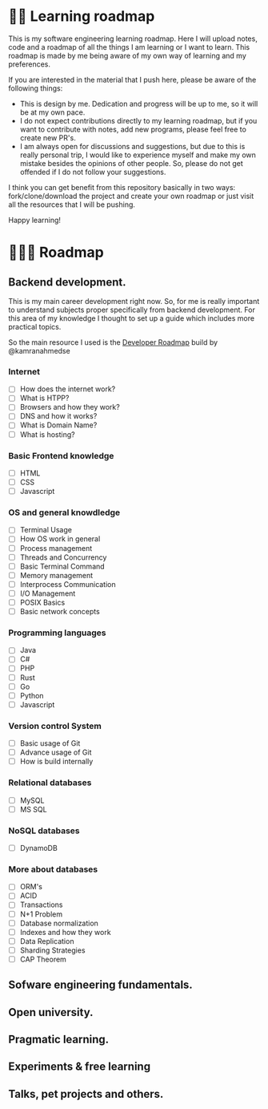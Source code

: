 # 👨‍🏫 Learning roadmap

This is my software engineering learning roadmap. Here I will upload notes, code and a roadmap of all the things I am learning or I want to learn. This roadmap is made by me being aware of my own way of learning and my preferences. 

If you are interested in the material that I push here, please be aware of the following things:

- This is design by me. Dedication and progress will be up to me, so it will be at my own pace. 
- I do not expect contributions directly to my learning roadmap, but if you want to contribute with notes, add new programs, please feel free to create new PR's. 
- I am always open for discussions and suggestions, but due to this is really personal trip, I would like to experience myself and make my own mistake besides the opinions of other people. So, please do not get offended if I do not follow your suggestions.

I think you can get benefit from this repository basically in two ways: fork/clone/download the project and create your own roadmap or just visit all the resources that I will be pushing. 

Happy learning!

# 🚵🏿‍♂️ Roadmap

## Backend development.

This is my main career development right now. So, for me is really important to understand subjects proper specifically from backend development. For this area of my knowledge I thought to set up a guide which includes more practical topics.

So the main resource I used is the [Developer Roadmap](https://github.com/kamranahmedse/developer-roadmap) build by @kamranahmedse

### Internet

- [ ] How does the internet work?
- [ ] What is HTPP?
- [ ] Browsers and how they work?
- [ ] DNS and how it works?
- [ ] What is Domain Name?
- [ ] What is hosting?

### Basic Frontend knowledge

- [ ] HTML
- [ ] CSS
- [ ] Javascript

### OS and general knowdledge

- [ ] Terminal Usage
- [ ] How OS work in general
- [ ] Process management
- [ ] Threads and Concurrency
- [ ] Basic Terminal Command
- [ ] Memory management
- [ ] Interprocess Communication
- [ ] I/O Management
- [ ] POSIX Basics
- [ ] Basic network concepts

### Programming languages

- [ ] Java
- [ ] C#
- [ ] PHP
- [ ] Rust
- [ ] Go
- [ ] Python
- [ ] Javascript

### Version control System

- [ ] Basic usage of Git
- [ ] Advance usage of Git
- [ ] How is build internally

### Relational databases

- [ ] MySQL
- [ ] MS SQL

### NoSQL databases

- [ ] DynamoDB

### More about databases

- [ ] ORM's
- [ ] ACID
- [ ] Transactions
- [ ] N+1 Problem
- [ ] Database normalization
- [ ] Indexes and how they work
- [ ] Data Replication
- [ ] Sharding Strategies
- [ ] CAP Theorem

## Sofware engineering fundamentals.

## Open university.

## Pragmatic learning.

## Experiments & free learning

## Talks, pet projects and others.
